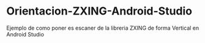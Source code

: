 # Orientacion-ZXING-Android-Studio
Ejemplo de como poner es escaner de la libreria ZXING de forma Vertical en Android Studio
